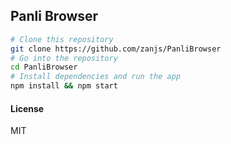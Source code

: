 
## Panli Browser


```bash
# Clone this repository
git clone https://github.com/zanjs/PanliBrowser
# Go into the repository
cd PanliBrowser
# Install dependencies and run the app
npm install && npm start
```

#### License 

MIT

